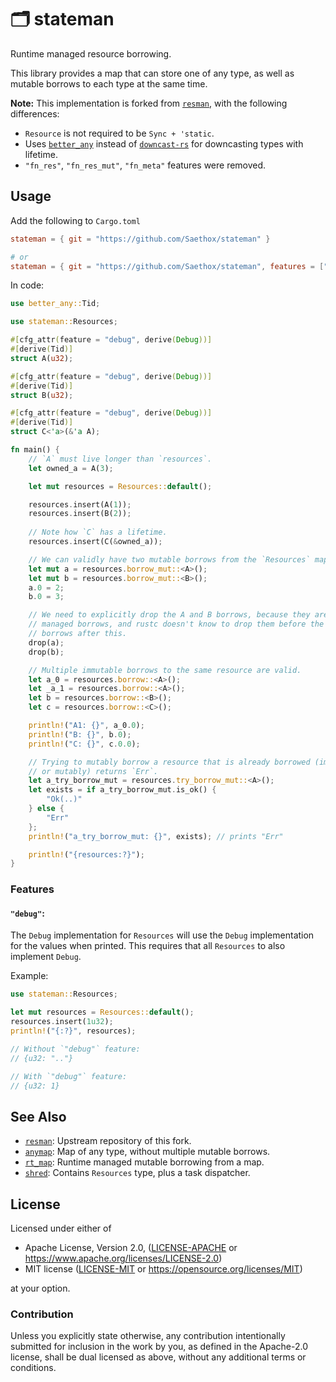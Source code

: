# 🗂️ stateman

Runtime managed resource borrowing.

This library provides a map that can store one of any type, as well as
mutable borrows to each type at the same time.

**Note:** This implementation is forked from [`resman`](https://github.com/azriel91/resman), with the
following differences:

* `Resource` is not required to be `Sync + 'static`.
* Uses [`better_any`] instead of [`downcast-rs`] for downcasting types with lifetime.
* `"fn_res"`, `"fn_res_mut"`, `"fn_meta"` features were removed.

## Usage

Add the following to `Cargo.toml`

```toml
stateman = { git = "https://github.com/Saethox/stateman" }

# or
stateman = { git = "https://github.com/Saethox/stateman", features = ["debug"] }
```

In code:

```rust
use better_any::Tid;

use stateman::Resources;

#[cfg_attr(feature = "debug", derive(Debug))]
#[derive(Tid)]
struct A(u32);

#[cfg_attr(feature = "debug", derive(Debug))]
#[derive(Tid)]
struct B(u32);

#[cfg_attr(feature = "debug", derive(Debug))]
#[derive(Tid)]
struct C<'a>(&'a A);

fn main() {
    // `A` must live longer than `resources`.
    let owned_a = A(3);

    let mut resources = Resources::default();

    resources.insert(A(1));
    resources.insert(B(2));
    
    // Note how `C` has a lifetime.
    resources.insert(C(&owned_a));

    // We can validly have two mutable borrows from the `Resources` map!
    let mut a = resources.borrow_mut::<A>();
    let mut b = resources.borrow_mut::<B>();
    a.0 = 2;
    b.0 = 3;

    // We need to explicitly drop the A and B borrows, because they are runtime
    // managed borrows, and rustc doesn't know to drop them before the immutable
    // borrows after this.
    drop(a);
    drop(b);

    // Multiple immutable borrows to the same resource are valid.
    let a_0 = resources.borrow::<A>();
    let _a_1 = resources.borrow::<A>();
    let b = resources.borrow::<B>();
    let c = resources.borrow::<C>();

    println!("A1: {}", a_0.0);
    println!("B: {}", b.0);
    println!("C: {}", c.0.0);

    // Trying to mutably borrow a resource that is already borrowed (immutably
    // or mutably) returns `Err`.
    let a_try_borrow_mut = resources.try_borrow_mut::<A>();
    let exists = if a_try_borrow_mut.is_ok() {
        "Ok(..)"
    } else {
        "Err"
    };
    println!("a_try_borrow_mut: {}", exists); // prints "Err"

    println!("{resources:?}");
}
```

### Features

#### `"debug"`:

The `Debug` implementation for `Resources` will use the `Debug`
implementation for the values when printed. This requires that all
`Resources` to also implement `Debug`.

Example:

```rust
use stateman::Resources;

let mut resources = Resources::default();
resources.insert(1u32);
println!("{:?}", resources);

// Without `"debug"` feature:
// {u32: ".."}

// With `"debug"` feature:
// {u32: 1}
```

## See Also

* [`resman`]: Upstream repository of this fork.
* [`anymap`]: Map of any type, without multiple mutable borrows.
* [`rt_map`]: Runtime managed mutable borrowing from a map.
* [`shred`]: Contains `Resources` type, plus a task dispatcher.

[`anymap`]: https://github.com/chris-morgan/anymap
[`resman`]: https://github.com/azriel91/resman
[`better_any`]: https://github.com/luleyleo/better_any
[`downcast-rs`]: https://github.com/marcianx/downcast-rs
[`mopa`]: https://github.com/chris-morgan/mopa
[`rt_map`]: https://github.com/azriel91/rt_map
[`shred`]: https://github.com/amethyst/shred

## License

Licensed under either of

* Apache License, Version 2.0, ([LICENSE-APACHE] or <https://www.apache.org/licenses/LICENSE-2.0>)
* MIT license ([LICENSE-MIT] or <https://opensource.org/licenses/MIT>)

at your option.

### Contribution

Unless you explicitly state otherwise, any contribution intentionally submitted for inclusion in the work by you, as defined in the Apache-2.0 license, shall be dual licensed as above, without any additional terms or conditions.

[LICENSE-APACHE]: LICENSE-APACHE
[LICENSE-MIT]: LICENSE-MIT